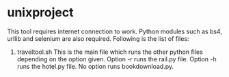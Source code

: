 # unixproject
This tool requires internet connection to work. Python modules such as bs4, urllib and selenium are also required. Following is the list of files:
1. traveltool.sh
   This is the main file which runs the other python files depending on the option given.
   Option -r runs the rail.py file.
   Option -h runs the hotel.py file.
   No option runs bookdownload.py.
